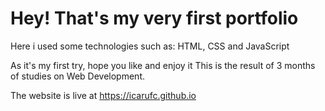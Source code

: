 # Hey! That's my very first portfolio
Here i used some technologies such as:
HTML, CSS and JavaScript

As it's my first try, hope you like and enjoy it
This is the result of 3 months of studies on Web Development.


The website is live at https://icarufc.github.io
